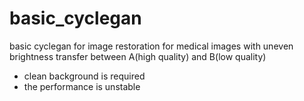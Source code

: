 # basic_cyclegan
basic cyclegan for image restoration for medical images with uneven brightness
transfer between A(high quality) and B(low quality)
- clean background is required
- the performance is unstable
